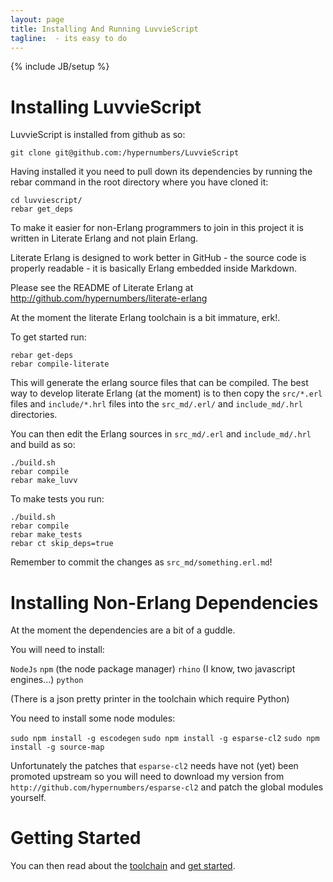 ```yaml
---
layout: page
title: Installing And Running LuvvieScript
tagline:  - its easy to do
---
```

{% include JB/setup %}

Installing LuvvieScript
=======================

LuvvieScript is installed from github as so:

``git clone git@github.com:/hypernumbers/LuvvieScript``

Having installed it you need to pull down its dependencies by running the rebar command in the root directory where you have cloned it:
```
cd luvviescript/
rebar get_deps
```

To make it easier for non-Erlang programmers to join in this project it is written in Literate Erlang and not plain Erlang.

Literate Erlang is designed to work better in GitHub - the source code is properly readable - it is basically Erlang embedded inside Markdown.

Please see the README of Literate Erlang at http://github.com/hypernumbers/literate-erlang

At the moment the literate Erlang toolchain is a bit immature, erk!.

To get started run:
```
rebar get-deps
rebar compile-literate
```

This will generate the erlang source files that can be compiled. The best way to develop literate Erlang (at the moment) is to then copy the ``src/*.erl`` files and ``include/*.hrl`` files into the ``src_md/.erl/`` and ``include_md/.hrl`` directories.

You can then edit the Erlang sources in ``src_md/.erl`` and ``include_md/.hrl`` and build as so:
```
./build.sh
rebar compile
rebar make_luvv
```

To make tests you run:
```
./build.sh
rebar compile
rebar make_tests
rebar ct skip_deps=true
```

Remember to commit the changes as ``src_md/something.erl.md``!

Installing Non-Erlang Dependencies
==================================

At the moment the dependencies are a bit of a guddle.

You will need to install:

``NodeJs``
``npm``    (the node package manager)
``rhino``  (I know, two javascript engines...)
``python``

(There is a json pretty printer in the toolchain which require Python)

You need to install some node modules:

``sudo npm install -g escodegen``
``sudo npm install -g esparse-cl2``
``sudo npm install -g source-map``

Unfortunately the patches that ``esparse-cl2`` needs have not (yet) been promoted upstream so you will need to download my version from ``http://github.com/hypernumbers/esparse-cl2`` and patch the global modules yourself.

Getting Started
===============

You can then read about the <a href="toolchain.html">toolchain</a> and <a href="getting-started.html">get started</a>.